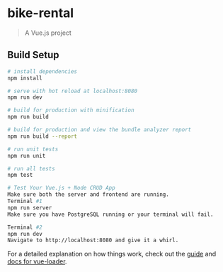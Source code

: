 # bike-rental

> A Vue.js project

## Build Setup

``` bash
# install dependencies
npm install

# serve with hot reload at localhost:8080
npm run dev

# build for production with minification
npm run build

# build for production and view the bundle analyzer report
npm run build --report

# run unit tests
npm run unit

# run all tests
npm test

# Test Your Vue.js + Node CRUD App
Make sure both the server and frontend are running.
Terminal #1
npm run server
Make sure you have PostgreSQL running or your terminal will fail.

Terminal #2
npm run dev
Navigate to http://localhost:8080 and give it a whirl.
```

For a detailed explanation on how things work, check out the [guide](http://vuejs-templates.github.io/webpack/) and [docs for vue-loader](http://vuejs.github.io/vue-loader).
